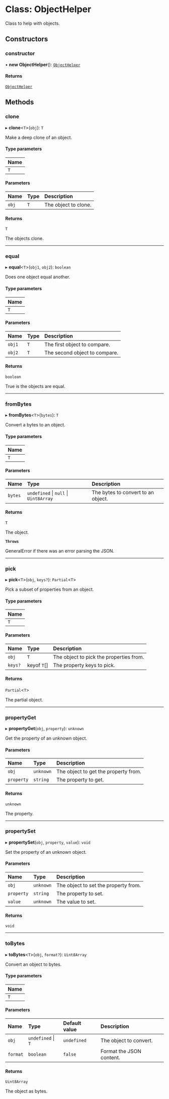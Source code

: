 # Class: ObjectHelper

Class to help with objects.

## Constructors

### constructor

• **new ObjectHelper**(): [`ObjectHelper`](ObjectHelper.md)

#### Returns

[`ObjectHelper`](ObjectHelper.md)

## Methods

### clone

▸ **clone**\<`T`\>(`obj`): `T`

Make a deep clone of an object.

#### Type parameters

| Name |
| :--- |
| `T`  |

#### Parameters

| Name  | Type | Description          |
| :---- | :--- | :------------------- |
| `obj` | `T`  | The object to clone. |

#### Returns

`T`

The objects clone.

---

### equal

▸ **equal**\<`T`\>(`obj1`, `obj2`): `boolean`

Does one object equal another.

#### Type parameters

| Name |
| :--- |
| `T`  |

#### Parameters

| Name   | Type | Description                   |
| :----- | :--- | :---------------------------- |
| `obj1` | `T`  | The first object to compare.  |
| `obj2` | `T`  | The second object to compare. |

#### Returns

`boolean`

True is the objects are equal.

---

### fromBytes

▸ **fromBytes**\<`T`\>(`bytes`): `T`

Convert a bytes to an object.

#### Type parameters

| Name |
| :--- |
| `T`  |

#### Parameters

| Name    | Type                                  | Description                        |
| :------ | :------------------------------------ | :--------------------------------- |
| `bytes` | `undefined` \| `null` \| `Uint8Array` | The bytes to convert to an object. |

#### Returns

`T`

The object.

**`Throws`**

GeneralError if there was an error parsing the JSON.

---

### pick

▸ **pick**\<`T`\>(`obj`, `keys?`): `Partial`\<`T`\>

Pick a subset of properties from an object.

#### Type parameters

| Name |
| :--- |
| `T`  |

#### Parameters

| Name    | Type        | Description                             |
| :------ | :---------- | :-------------------------------------- |
| `obj`   | `T`         | The object to pick the properties from. |
| `keys?` | keyof `T`[] | The property keys to pick.              |

#### Returns

`Partial`\<`T`\>

The partial object.

---

### propertyGet

▸ **propertyGet**(`obj`, `property`): `unknown`

Get the property of an unknown object.

#### Parameters

| Name       | Type      | Description                          |
| :--------- | :-------- | :----------------------------------- |
| `obj`      | `unknown` | The object to get the property from. |
| `property` | `string`  | The property to get.                 |

#### Returns

`unknown`

The property.

---

### propertySet

▸ **propertySet**(`obj`, `property`, `value`): `void`

Set the property of an unknown object.

#### Parameters

| Name       | Type      | Description                          |
| :--------- | :-------- | :----------------------------------- |
| `obj`      | `unknown` | The object to set the property from. |
| `property` | `string`  | The property to set.                 |
| `value`    | `unknown` | The value to set.                    |

#### Returns

`void`

---

### toBytes

▸ **toBytes**\<`T`\>(`obj`, `format?`): `Uint8Array`

Convert an object to bytes.

#### Type parameters

| Name |
| :--- |
| `T`  |

#### Parameters

| Name     | Type               | Default value | Description              |
| :------- | :----------------- | :------------ | :----------------------- |
| `obj`    | `undefined` \| `T` | `undefined`   | The object to convert.   |
| `format` | `boolean`          | `false`       | Format the JSON content. |

#### Returns

`Uint8Array`

The object as bytes.

